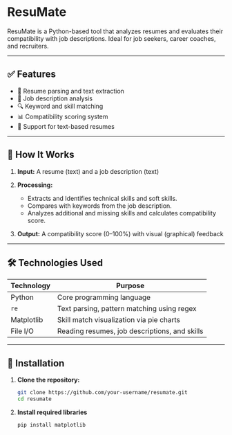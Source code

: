 # ResuMate


ResuMate is a Python-based tool that analyzes resumes and evaluates their compatibility with job descriptions. Ideal for job seekers, career coaches, and recruiters.

---

## ✅ Features

- 🧾 Resume parsing and text extraction
- 📄 Job description analysis
- 🔍 Keyword and skill matching
- 📊 Compatibility scoring system
- 📁 Support for text-based resumes


---

## 🧠 How It Works

1. **Input:** A resume (text) and a job description (text)
   
2. **Processing:**
   - Extracts and Identifies technical skills and soft skills.
   - Compares with keywords from the job description.
   - Analyzes additional and missing skills and calculates compatibility score.
     
3. **Output:** A compatibility score (0–100%) with visual (graphical) feedback

---

## 🛠️ Technologies Used

| Technology        | Purpose                                           |
|-------------------|---------------------------------------------------|
| Python            | Core programming language                         |
| `re`              | Text parsing, pattern matching using regex        |
| Matplotlib        | Skill match visualization via pie charts          |
| File I/O          | Reading resumes, job descriptions, and skills     |
---

## 🚀 Installation

1. **Clone the repository:**
   ```bash
   git clone https://github.com/your-username/resumate.git
   cd resumate
2. **Install required libraries**
    ```bash
   pip install matplotlib
